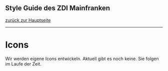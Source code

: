 ## Style Guide des ZDI Mainfranken
[zurück zur Hauptseite](Readme.md)

---

# Icons
Wir werden eigene Icons entwickeln. Aktuell gibt es noch keine. Sie folgen im Laufe der Zeit.